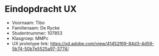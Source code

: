 # Eindopdracht UX

- Voornaam: Tibo
- Familienaam: De Rycke
- Studentnummer: 107853
- Klasgroep: MMPc
- UX prototype link: https://xd.adobe.com/view/41452f69-84d3-4d59-5b74-50b7e5525a97-3774/
